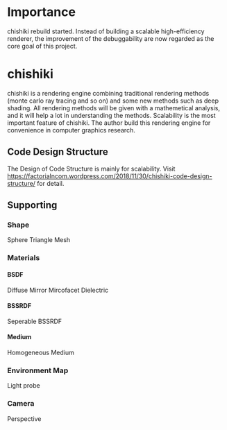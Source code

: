 # Importance

chishiki rebuild started. Instead of building a scalable high-efficiency renderer, the improvement of the debuggability are now regarded as the core goal of this project.

# chishiki
chishiki is a rendering engine combining traditional rendering methods (monte carlo ray tracing and so on) and some new methods such as deep shading. All rendering methods will be given with a mathemetical analysis, and it will help a lot in understanding the methods.
Scalability is the most important feature of chishiki. The author build this rendering engine for convenience in computer graphics research.

## Code Design Structure

The Design of Code Structure is mainly for scalability. Visit https://factorialncom.wordpress.com/2018/11/30/chishiki-code-design-structure/ for detail.

## Supporting

###  

### Shape

Sphere
Triangle Mesh

### Materials

#### BSDF
Diffuse
Mirror
Mircofacet
Dielectric

#### BSSRDF
Seperable BSSRDF

#### Medium
Homogeneous Medium

### Environment Map

Light probe

### Camera

Perspective
